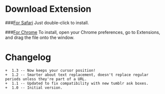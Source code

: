Download Extension
==================

###[For Safari](https://github.com/jesstech/Tumblr-Ask-Patcher/raw/master/safari/Tumblr-Ask-Patcher1.3.safariextz)
    Just double-click to install.

###[For Chrome](https://github.com/jesstech/Tumblr-Ask-Patcher/raw/master/chrome/Tumblr-Ask-Patcher1.3.crx)
    To install, open your Chrome preferences, go to Extensions, and drag the file onto the window.

Changelog
=========

    +  1.3 -- Now keeps your cursor position!
    +  1.2 -- Smarter about text replacement, doesn't replace regular periods unless they're part of a URL.
    +  1.1 -- Updated to fix compatibility with new tumblr ask boxes.
    +  1.0 -- Initial version.